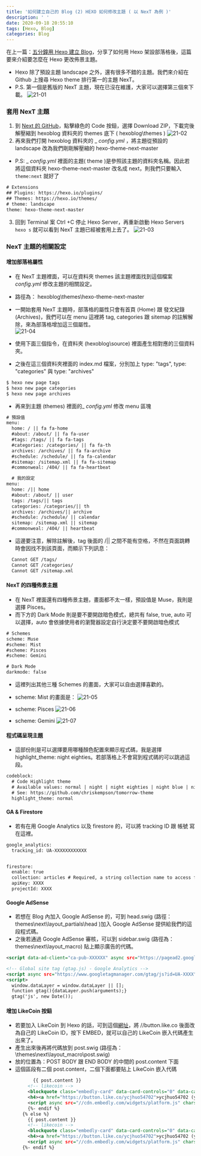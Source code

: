 ```yaml
---
title: '如何建立自己的 Blog (2) HEXO 如何修改主題 ( 以 NexT 為例 )'
description: ' '
date: 2020-09-18 20:55:10
tags: [Hexo, Blog]
categories: Blog
---
```


在上一篇：[五分鐘用 Hexo 建立 Blog](https://ycjhuo.gitlab.io/2020/09/18/How-To-Build-A-Blog-With-Hexo/)，分享了如何用 Hexo 架設部落格後，這篇要來介紹要怎麼在 Hexo 更改佈景主題。
- Hexo 除了預設主題 landscape 之外，還有很多不錯的主題。我們來介紹在 Github 上搜尋 Hexo theme 排行第一的主題 NexT。
 - P.S. 第一個是舊版的 NexT 主題，現在已沒在維護，大家可以選擇第三個來下載。
![21-01](../images/21-01.png)

### 套用 NexT 主題
1. 到 [Next 的 GitHub](https://github.com/theme-next/hexo-theme-next)，點擊綠色的 Code 按鈕，選擇 Download ZIP，下載完後解壓縮到 hexoblog 資料夾的 themes 底下 ( hexoblog\themes )
![21-02](../images/21-02.png)<br/>
2. 再來我們打開 hexoblog 資料夾的 _ _config.yml_ ，將主題從預設的 landscape 改為我們剛剛解壓縮的 hexo-theme-next-master
 - P.S: _ _config.yml_ 裡面的主題( theme )是參照該主題的資料夾名稱。因此若將這個資料夾 hexo-theme-next-master 改名成 next，則我們只要輸入 ```theme:next``` 就好了
```xml
# Extensions
## Plugins: https://hexo.io/plugins/
## Themes: https://hexo.io/themes/
# theme: landscape
theme: hexo-theme-next-master
```
3. 回到 Terminal 案 Ctrl +C 停止 Hexo Server，再重新啟動 Hexo Server```$ hexo s``` 就可以看到 NexT 主題已經被套用上去了。
![21-03](../images/21-03.png)

### NexT 主題的相關設定
#### 增加部落格屬性

- 在 NexT 主題裡面，可以在資料夾 themes 該主題裡面找到這個檔案 _config.yml_  修改主題的相關設定。
 - 路徑為： hexoblog\themes\hexo-theme-next-master

- 一開始套用 NexT 主題時，部落格的屬性只會有首頁 (Home) 跟 發文紀錄 (Archives)，我們可以在 menu 這裡將 tag, categories 跟 sitemap 的註解解除，來為部落格增加這三個屬性。 <br/>
![21-04](../images/21-04.png)

 - 使用下面三個指令，在資料夾 (hexoblog\source) 裡面產生相對應的三個資料夾。
 - 之後在這三個資料夾裡面的 index.md 檔案，分別加上 type: "tags", type: "categories" 與 type: "archives"

```powershell
$ hexo new page tags
$ hexo new page categories
$ hexo new page archives
```
- 再來到主題 (themes) 裡面的_ _config.yml_ 修改 menu 區塊

```xml
# 預設值
menu:
  home: / || fa fa-home
  #about: /about/ || fa fa-user
  #tags: /tags/ || fa fa-tags
  #categories: /categories/ || fa fa-th
  archives: /archives/ || fa fa-archive
  #schedule: /schedule/ || fa fa-calendar
  #sitemap: /sitemap.xml || fa fa-sitemap
  #commonweal: /404/ || fa fa-heartbeat

  # 我的設定
menu:
  home: /|| home
  #about: /about/ || user
  tags: /tags/|| tags
  categories: /categories/|| th
  archives: /archives/|| archive
  #schedule: /schedule/ || calendar
  sitemap: /sitemap.xml || sitemap
  #commonweal: /404/ || heartbeat
```
- 這邊要注意，解除註解後，tag 後面的 /|| 之間不能有空格，不然在頁面跳轉時會因找不到該頁面，而顯示下列訊息：

``` xml
  Cannot GET /tags/
  Cannot GET /categories/
  Cannot GET /sitemap.xml
```

#### NexT 的四種佈景主題
- 在 NexT 裡面還有四種佈景主題，畫面都不太一樣，預設值是 Muse，我則是選擇 Pisces。
- 而下方的 Dark Mode 則是要不要開啟暗色模式，總共有 false, true, auto 可以選擇，auto 會依據使用者的瀏覽器設定自行決定要不要開啟暗色模式
```xml
# Schemes
scheme: Muse
#scheme: Mist
#scheme: Pisces
#scheme: Gemini

# Dark Mode
darkmode: false
```
- 這裡列出其他三種 Schemes 的畫面，大家可以自由選擇喜歡的。
 - scheme: Mist 的畫面是：
![21-05](../images/21-05.png)

 - scheme: Pisces
![21-06](../images/21-06.png)

 - scheme: Gemini
![21-07](../images/21-07.png)


#### 程式碼呈現主題
- 這部份則是可以選擇要用哪種顏色配置來顯示程式碼，我是選擇 highlight_theme: night eighties。若部落格上不會寫到程式碼的可以跳過這段。
```xml
codeblock:
  # Code Highlight theme
  # Available values: normal | night | night eighties | night blue | night bright | solarized | solarized dark | galactic
  # See: https://github.com/chriskempson/tomorrow-theme
  highlight_theme: normal
```

#### GA & Firestore
- 若有在用 Google Analytics 以及 firestore 的，可以將 tracking ID 跟 帳號 寫在這裡。
```xml
google_analytics:
  tracking_id: UA-XXXXXXXXXXXX


firestore:
  enable: true
  collection: articles # Required, a string collection name to access firestore database
  apiKey: XXXX
  projectId: XXXX
```

#### Google AdSense
- 若想在 Blog 內加入 Google AdSense 的，可到 head.swig (路徑：themes\next\layout\_partials\head )加入 Google AdSense 提供給我們的這段程式碼。
- 之後若通過 Google AdSense 審核，可以到 sidebar.swig (路徑為：themes\next\layout\_macro) 貼上顯示廣告的代碼。
```xml
<script data-ad-client="ca-pub-XXXXXX" async src="https://pagead2.googlesyndication.com/pagead/js/adsbygoogle.js"></script>

<!-- Global site tag (gtag.js) - Google Analytics -->
<script async src="https://www.googletagmanager.com/gtag/js?id=UA-XXXX"></script>
<script>
  window.dataLayer = window.dataLayer || [];
  function gtag(){dataLayer.push(arguments);}
  gtag('js', new Date());
```

#### 增加 LikeCoin 按鈕
- 若要加入 LikeCoin 到 Hexo 的話，可到這個[網址](https://embed.ly/code?url=https%3A%2F%2Fbutton.like.co%2Fycjhuo54702)，將 //button.like.co 後面改為自己的 LikeCoin ID，按下 EMBED，就可以自己的 LikeCoin 嵌入代碼產生出來了。
- 產生出來後再將代碼放到 post.swig (路徑為：\themes\next\layout\_macro\post.swig)
 - 放的位置為：POST BODY 跟 END BODY 的中間的 post.content 下面
 - 這個區段有二個 post.content，二個下面都要貼上 LikeCoin 嵌入代碼


```xml
          {{ post.content }}
        <!-- likecoin -->
        <blockquote class="embedly-card" data-card-controls="0" data-card-theme="dark">
        <h4><a href="https://button.like.co/ycjhuo54702">ycjhuo54702 (ycjhuo54702)</a></h4>
        <script async src="//cdn.embedly.com/widgets/platform.js" charset="UTF-8"></script>
        {%- endif %}
      {% else %}
        {{ post.content }}
        <!-- likecoin -->
        <blockquote class="embedly-card" data-card-controls="0" data-card-theme="dark">
        <h4><a href="https://button.like.co/ycjhuo54702">ycjhuo54702 (ycjhuo54702)</a></h4>
        <script async src="//cdn.embedly.com/widgets/platform.js" charset="UTF-8"></script>
      {%- endif %}
```